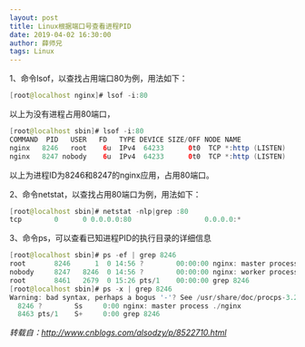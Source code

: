 ```yaml
---
layout: post
title: Linux根据端口号查看进程PID
date: 2019-04-02 16:30:00
author: 薛师兄
tags: Linux
---
```

1、命令lsof，以查找占用端口80为例，用法如下：
```java
[root@localhost nginx]# lsof -i:80
```
以上为没有进程占用80端口，
```java
[root@localhost sbin]# lsof -i:80
COMMAND  PID   USER   FD   TYPE DEVICE SIZE/OFF NODE NAME
nginx   8246   root    6u  IPv4  64233      0t0  TCP *:http (LISTEN)
nginx   8247 nobody    6u  IPv4  64233      0t0  TCP *:http (LISTEN)
```
以上为进程ID为8246和8247的nginx应用，占用80端口。

2、命令netstat，以查找占用80端口为例，用法如下：
```java
[root@localhost sbin]# netstat -nlp|grep :80
tcp        0      0 0.0.0.0:80                  0.0.0.0:*                   LISTEN      8246/nginx          
```
3、命令ps，可以查看已知进程PID的执行目录的详细信息

```java
[root@localhost sbin]# ps -ef | grep 8246
root       8246      1  0 14:56 ?        00:00:00 nginx: master process ./nginx
nobody     8247   8246  0 14:56 ?        00:00:00 nginx: worker process
root       8461   2679  0 15:26 pts/1    00:00:00 grep 8246
[root@localhost sbin]# ps -x | grep 8246  
Warning: bad syntax, perhaps a bogus '-'? See /usr/share/doc/procps-3.2.8/FAQ
  8246 ?        Ss     0:00 nginx: master process ./nginx
  8463 pts/1    S+     0:00 grep 8246
```
 


*转载自：http://www.cnblogs.com/alsodzy/p/8522710.html*